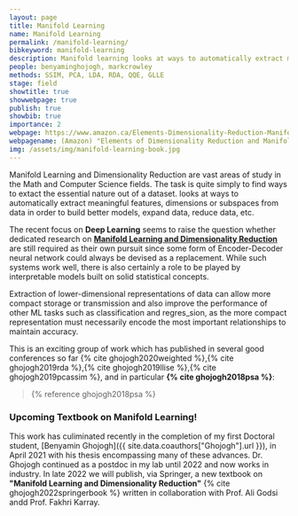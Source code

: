 ```yaml
---
layout: page
title: Manifold Learning
name: Manifold Learning
permalink: /manifold-learning/
bibkeyword: manifold-learning
description: Manifold learning looks at ways to automatically extract meaningful features, dimensions or subspaces from data in order to build better models, expand data, reduce data, etc.
people: benyaminghojogh, markcrowley
methods: SSIM, PCA, LDA, RDA, QQE, GLLE
stage: field
showtitle: true
showwebpage: true
publish: true
showbib: true
importance: 2
webpage: https://www.amazon.ca/Elements-Dimensionality-Reduction-Manifold-Learning/dp/3031106016/ref=sr_1_1?keywords=9783031106019&linkCode=qs&qid=1659572815&returnFromLogin=1&s=books&sr=1-1
webpagename: (Amazon) "Elements of Dimensionality Reduction and Manifold Learning"
img: /assets/img/manifold-learning-book.jpg
---
```


Manifold Learning and Dimensionality Reduction are vast areas of study in the Math and Computer Science fields. The task is quite simply to find ways to extact the essential nature out of a dataset. looks at ways to automatically extract meaningful features, dimensions or subspaces from data in order to build better models, expand data, reduce data, etc.



The recent focus on **Deep Learning** seems to raise the question whether
dedicated research on **[Manifold Learning and Dimensionality Reduction](manifold-learning)** are still required as their own pursuit since some form of Encoder-Decoder neural network could always be devised as a replacement.
While such systems work well, there is also certainly a role to
be played by interpretable models built on solid statistical concepts. 

Extraction of lower-dimensional representations of data can allow more compact storage or transmission and
also improve the performance of other ML tasks such as classification and regres_sion, as the more compact representation
must necessarily encode the most important relationships to maintain accuracy. 

This is an exciting group of work which has published in several good conferences so far {% cite ghojogh2020weighted %},{% cite ghojogh2019rda %},{% cite ghojogh2019llise %},{% cite ghojogh2019pcassim %}, and in particular **{% cite ghojogh2018psa %}**:

> {% reference ghojogh2018psa %}

### Upcoming Textbook on Manifold Learning!

This work has culiminated recently in the completion of my first Doctoral student, [Benyamin Ghojogh]({{ site.data.coauthors["Ghojogh"].url }}), in April 2021 with his thesis encompassing many of these advances.
Dr. Ghojogh continued as a postdoc in my lab until 2022 and now works in industry. In late 2022 we will publish, via Springer, a new textbook on **"Manifold Learning and Dimensionality Reduction"** {% cite ghojogh2022springerbook %} written in collaboration with Prof. Ali Godsi andd Prof. Fakhri Karray.

